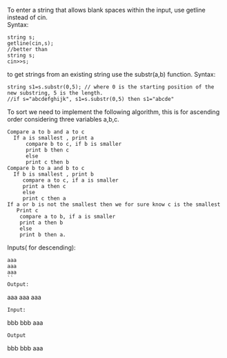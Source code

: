 To enter a string that allows blank spaces within the input, use getline instead of cin.                  
Syntax:
```
string s;
getline(cin,s);
//better than 
string s;
cin>>s;
```
to get strings from an existing string use the substr(a,b) function.
Syntax:
```
string s1=s.substr(0,5); // where 0 is the starting position of the new substring, 5 is the length. 
//if s="abcdefghijk", s1=s.substr(0,5) then s1="abcde" 
```
To sort we need to implement the following algorithm, this is for ascending order considering three variables a,b,c. 
```
Compare a to b and a to c 
  If a is smallest , print a 
      compare b to c, if b is smaller 
      print b then c 
      else 
      print c then b 
Compare b to a and b to c 
  If b is smallest , print b 
     compare a to c, if a is smaller 
     print a then c 
     else 
     print c then a 
If a or b is not the smallest then we for sure know c is the smallest 
   Print c
    compare a to b, if a is smaller 
    print a then b 
    else 
    print b then a. 
```
Inputs( for descending):
```
aaa
aaa
aaa
``
Output: 
```
aaa aaa aaa
```
Input:
```
bbb
bbb
aaa
```
Output
```
bbb bbb aaa
```
